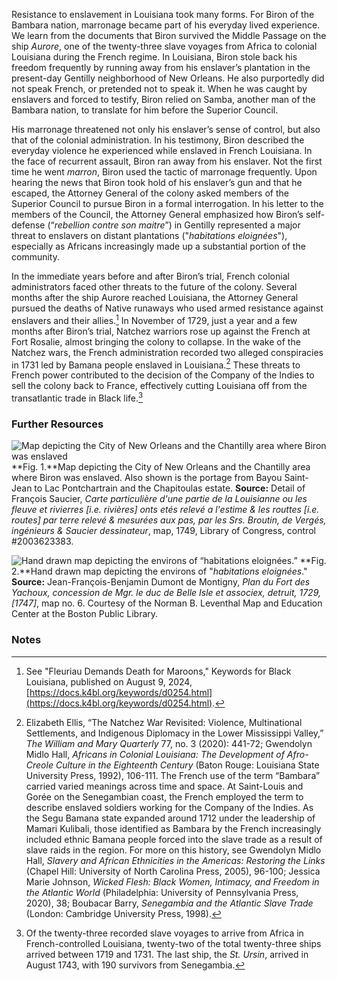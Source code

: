 Resistance to enslavement in Louisiana took many forms. For Biron of the Bambara nation, marronage became part of his everyday lived experience. We learn from the documents that Biron survived the Middle Passage on the ship *Aurore*, one of the twenty-three slave voyages from Africa to colonial Louisiana during the French regime. In Louisiana, Biron stole back his freedom frequently by running away from his enslaver’s plantation in the present-day Gentilly neighborhood of New Orleans. He also purportedly did not speak French, or pretended not to speak it. When he was caught by enslavers and forced to testify, Biron relied on Samba, another man of the Bambara nation, to translate for him before the Superior Council.  
  
His marronage threatened not only his enslaver’s sense of control, but also that of the colonial administration. In his testimony, Biron described the everyday violence he experienced while enslaved in French Louisiana. In the face of recurrent assault, Biron ran away from his enslaver. Not the first time he went *marron*, Biron used the tactic of marronage frequently. Upon hearing the news that Biron took hold of his enslaver’s gun and that he escaped, the Attorney General of the colony asked members of the Superior Council to pursue Biron in a formal interrogation. In his letter to the members of the Council, the Attorney General emphasized how Biron’s self-defense (“*rebellion contre son maitre*”) in Gentilly represented a major threat to enslavers on distant plantations ("*habitations eloignées*"), especially as Africans increasingly made up a substantial portion of the community.  
  
In the immediate years before and after Biron’s trial, French colonial administrators faced other threats to the future of the colony. Several months after the ship Aurore reached Louisiana, the Attorney General pursued the deaths of Native runaways who used armed resistance against enslavers and their allies.[^i] In November of 1729, just a year and a few months after Biron’s trial, Natchez warriors rose up against the French at Fort Rosalie, almost bringing the colony to collapse. In the wake of the Natchez wars, the French administration recorded two alleged conspiracies in 1731 led by Bamana people enslaved in Louisiana.[^ii] These threats to French power contributed to the decision of the Company of the Indies to sell the colony back to France, effectively cutting Louisiana off from the transatlantic trade in Black life.[^iii]  
  
### Further Resources  
  
![Map depicting the City of New Orleans and the Chantilly area where Biron was enslaved](/objects/s002-01.jpg)
**Fig. 1.**Map depicting the City of New Orleans and the Chantilly area where Biron was enslaved. Also shown is the portage from Bayou Saint-Jean to Lac Pontchartrain and the Chapitoulas estate.  **Source:** Detail of François Saucier, *Carte particulière d'une partie de la Louisianne ou les fleuve et rivierres [i.e. rivières] onts etés relevé a l'estime & les routtes [i.e. routes] par terre relevé & mesurées aux pas, par les Srs. Broutin, de Vergés, ingénieurs & Saucier dessinateur*, map, 1749, Library of Congress, control #2003623383.

![Hand drawn map depicting the environs of “habitations eloignées.”](/objects/s002-02.jpg)
**Fig. 2.**Hand drawn map depicting the environs of "*habitations eloignées*." **Source:** Jean-François-Benjamin Dumont de Montigny, *Plan du Fort des Yachoux, concession de Mgr. le duc de Belle Isle et associex, detruit, 1729, [1747]*, map no. 6. Courtesy of the Norman B. Leventhal Map and Education Center at the Boston Public Library.  
  
### Notes  
  
[^i]: See "Fleuriau Demands Death for Maroons," Keywords for Black Louisiana, published on August 9, 2024, [https://docs.k4bl.org/keywords/d0254.html](https://docs.k4bl.org/keywords/d0254.html).  
  
[^ii]: Elizabeth Ellis, “The Natchez War Revisited: Violence, Multinational Settlements, and Indigenous Diplomacy in the Lower Mississippi Valley,” *The William and Mary Quarterly* 77, no. 3 (2020): 441-72; Gwendolyn Midlo Hall, *Africans in Colonial Louisiana: The Development of Afro-Creole Culture in the Eighteenth Century* (Baton Rouge: Louisiana State University Press, 1992), 106-111. The French use of the term “Bambara” carried varied meanings across time and space. At Saint-Louis and Gorée on the Senegambian coast, the French employed the term to describe enslaved soldiers working for the Company of the Indies. As the Segu Bamana state expanded around 1712 under the leadership of Mamari Kulibali, those identified as Bambara by the French increasingly included ethnic Bamana people forced into the slave trade as a result of slave raids in the region. For more on this history, see Gwendolyn Midlo Hall, *Slavery and African Ethnicities in the Americas: Restoring the Links* (Chapel Hill: University of North Carolina Press, 2005), 96-100; Jessica Marie Johnson, *Wicked Flesh: Black Women, Intimacy, and Freedom in the Atlantic World* (Philadelphia: University of Pennsylvania Press, 2020), 38; Boubacar Barry, *Senegambia and the Atlantic Slave Trade* (London: Cambridge University Press, 1998).  
  
[^iii]: Of the twenty-three recorded slave voyages to arrive from Africa in French-controlled Louisiana, twenty-two of the total twenty-three ships arrived between 1719 and 1731. The last ship, the *St. Ursin*, arrived in August 1743, with 190 survivors from Senegambia.